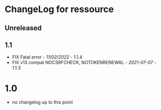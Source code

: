 # ChangeLog for ressource


## Unreleased


## 1.1

- FIX Fatal error - *11/02/2022* - 1.1.4
- FIX v13 compat NOCSRFCHECK, NOTOKENRENEWAL - *2021-07-07* - 1.1.3

# 1.0
- no changelog up to this point

